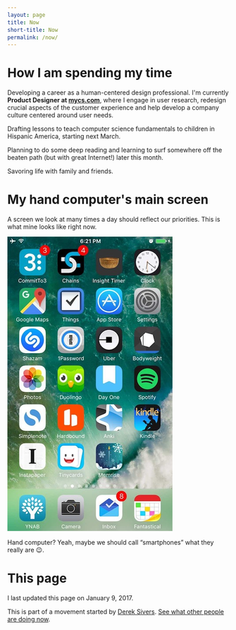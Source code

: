 ```yaml
---
layout: page
title: Now
short-title: Now
permalink: /now/
---
```


# How I am spending my time
Developing a career as a human-centered design professional. I'm currently **Product Designer at [mycs.com](http://de.mycs.com)**,
where I engage in user research, redesign crucial aspects of the customer experience and
help develop a company culture centered around user needs.

Drafting lessons to teach computer science fundamentals to children in Hispanic America, starting next March.

Planning to do some deep reading and learning to surf somewhere off the beaten path (but with great Internet!) later this month.

Savoring life with family and friends.

# My hand computer's main screen
A screen we look at many times a day should reflect our priorities. This is
what mine looks like right now. 

![This is my iPhone's current main screen.](/img/screens/screen-2017.01.09.jpg)

Hand computer? Yeah, maybe we should call “smartphones” what they really are 😉.

# This page
I last updated this page on January 9, 2017.

This is part of a movement started by [Derek Sivers](https://sivers.org/). [See what other people are doing now](http://www.nownownow.com).
